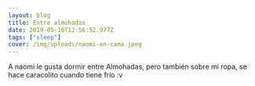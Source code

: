 ```yaml
---
layout: blog
title: Entre almohadas
date: 2019-05-16T12:56:52.977Z
tags: ["sleep"]
cover: /img/uploads/naomi-en-cama.jpeg
---
```

A naomi le gusta dormir entre Almohadas, pero también sobre mi ropa, se hace caracolito cuando tiene frío :v
